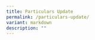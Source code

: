```yaml
---
title: Particulars Update
permalink: /particulars-update/
variant: markdown
description: ""
---
```

